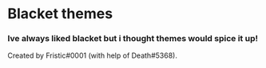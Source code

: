 <h1>Blacket themes</h1>
<h3>Ive always liked blacket but i thought themes would spice it up!</h3>
<p>Created by Fristic#0001 (with help of Death#5368).</p>
